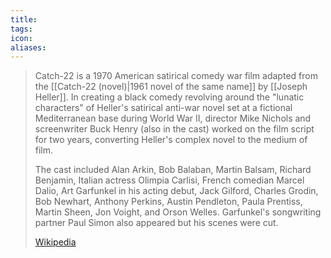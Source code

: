 ```yaml
---
title: 
tags: 
icon: 
aliases: 
---
```

> Catch-22 is a 1970 American satirical comedy war film adapted from the [[Catch-22 (novel)|1961 novel of the same name]] by [[Joseph Heller]]. In creating a black comedy revolving around the "lunatic characters" of Heller's satirical anti-war novel set at a fictional Mediterranean base during World War II, director Mike Nichols and screenwriter Buck Henry (also in the cast) worked on the film script for two years, converting Heller's complex novel to the medium of film.
>
> The cast included Alan Arkin, Bob Balaban, Martin Balsam, Richard Benjamin, Italian actress Olimpia Carlisi, French comedian Marcel Dalio, Art Garfunkel in his acting debut, Jack Gilford, Charles Grodin, Bob Newhart, Anthony Perkins, Austin Pendleton, Paula Prentiss, Martin Sheen, Jon Voight, and Orson Welles. Garfunkel's songwriting partner Paul Simon also appeared but his scenes were cut.
>
> [Wikipedia](https://en.wikipedia.org/wiki/Catch-22%20(film))